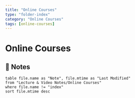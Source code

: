 ```yaml
---
title: "Online Courses"
type: "folder-index"
category: "Online Courses"
tags: [online-courses]
---
```


# Online Courses

## 📄 Notes
```dataview
table file.name as "Note", file.mtime as "Last Modified"
from "Lecture & Video Notes/Online Courses"
where file.name != "index"
sort file.mtime desc
```
